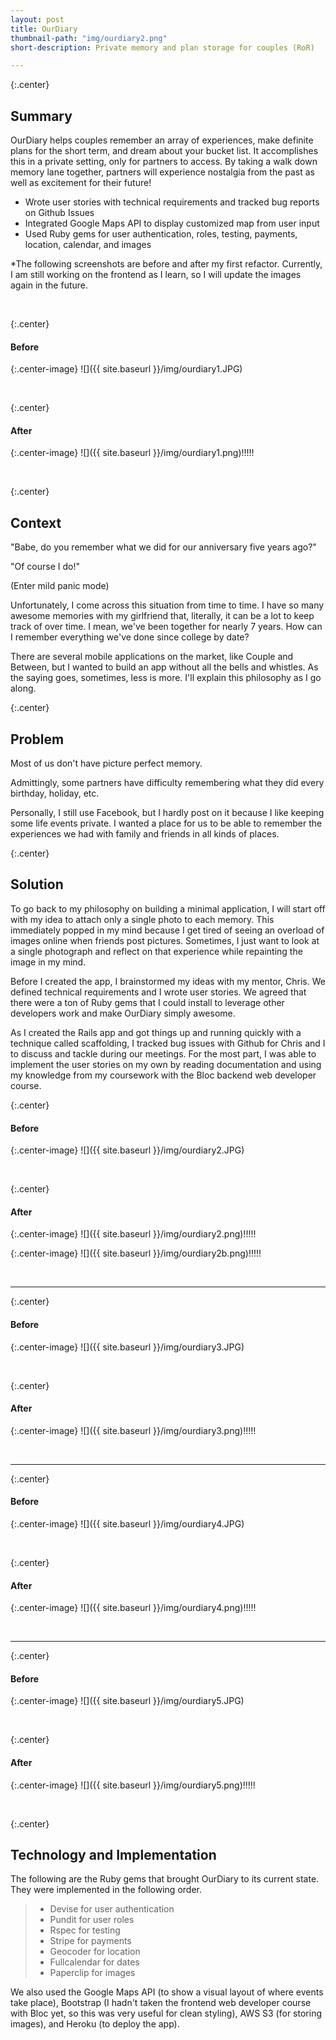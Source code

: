 ```yaml
---
layout: post
title: OurDiary
thumbnail-path: "img/ourdiary2.png"
short-description: Private memory and plan storage for couples (RoR)

---
```


{:.center} 
## Summary

OurDiary helps couples remember an array of experiences, make definite plans for the short term, and dream about your bucket list. It accomplishes this in a private setting, only for partners to access. By taking a walk down memory lane together, partners will experience nostalgia from the past as well as excitement for their future!

- Wrote user stories with technical requirements and tracked bug reports on Github Issues 
- Integrated Google Maps API to display customized map from user input
- Used Ruby gems for user authentication, roles, testing, payments, location, calendar, and images

*The following screenshots are before and after my first refactor. Currently, I am still working on the frontend as I learn, so I will update the images again in the future.

<br>

{:.center} 
#### Before

{:.center-image}
![]({{ site.baseurl }}/img/ourdiary1.JPG)

<br>

{:.center} 
#### After

{:.center-image}
![]({{ site.baseurl }}/img/ourdiary1.png)!!!!!

<br>

{:.center} 
## Context

"Babe, do you remember what we did for our anniversary five years ago?" 

"Of course I do!" 

(Enter mild panic mode)

Unfortunately, I come across this situation from time to time. I have so many awesome memories with my girlfriend that, literally, it can be a lot to keep track of over time. I mean, we've been together for nearly 7 years. How can I remember everything we've done since college by date?

There are several mobile applications on the market, like Couple and Between, but I wanted to build an app without all the bells and whistles. As the saying goes, sometimes, less is more. I'll explain this philosophy as I go along.

{:.center} 
## Problem

Most of us don't have picture perfect memory. 

Admittingly, some partners have difficulty remembering what they did every birthday, holiday, etc.

Personally, I still use Facebook, but I hardly post on it because I like keeping some life events private. I wanted a place for us to be able to remember the experiences we had with family and friends in all kinds of places. 

{:.center} 
## Solution

To go back to my philosophy on building a minimal application, I will start off with my idea to attach only a single photo to each memory. This immediately popped in my mind because I get tired of seeing an overload of images online when friends post pictures. Sometimes, I just want to look at a single photograph and reflect on that experience while repainting the image in my mind. 

Before I created the app, I brainstormed my ideas with my mentor, Chris. We defined technical requirements and I wrote user stories. We agreed that there were a ton of Ruby gems that I could install to leverage other developers work and make OurDiary simply awesome.

As I created the Rails app and got things up and running quickly with a technique called scaffolding, I tracked bug issues with Github for Chris and I to discuss and tackle during our meetings. For the most part, I was able to implement the user stories on my own by reading documentation and using my knowledge from my coursework with the Bloc backend web developer course. 

{:.center} 
#### Before

{:.center-image}
![]({{ site.baseurl }}/img/ourdiary2.JPG)

<br>

{:.center} 
#### After

{:.center-image}
![]({{ site.baseurl }}/img/ourdiary2.png)!!!!!

{:.center-image}
![]({{ site.baseurl }}/img/ourdiary2b.png)!!!!!

<br>
<hr>

{:.center} 
#### Before

{:.center-image}
![]({{ site.baseurl }}/img/ourdiary3.JPG)

<br>

{:.center} 
#### After

{:.center-image}
![]({{ site.baseurl }}/img/ourdiary3.png)!!!!!

<br>
<hr>

{:.center} 
#### Before

{:.center-image}
![]({{ site.baseurl }}/img/ourdiary4.JPG)

<br>

{:.center} 
#### After

{:.center-image}
![]({{ site.baseurl }}/img/ourdiary4.png)!!!!!

<br>
<hr>

{:.center} 
#### Before

{:.center-image}
![]({{ site.baseurl }}/img/ourdiary5.JPG)

<br>

{:.center} 
#### After

{:.center-image}
![]({{ site.baseurl }}/img/ourdiary5.png)!!!!!

<br>

{:.center} 
## Technology and Implementation

The following are the Ruby gems that brought OurDiary to its current state. They were implemented in the following order.

> - Devise for user authentication
> - Pundit for user roles
> - Rspec for testing
> - Stripe for payments
> - Geocoder for location
> - Fullcalendar for dates
> - Paperclip for images


We also used the Google Maps API (to show a visual layout of where events take place), Bootstrap (I hadn't taken the frontend web developer course with Bloc yet, so this was very useful for clean styling), AWS S3 (for storing images), and Heroku (to deploy the app).
